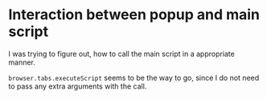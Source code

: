 # Interaction between popup and main script

I was trying to figure out, how to call the main script in a appropriate manner.

`browser.tabs.executeScript` seems to be the way to go, since I do not need to pass any extra arguments with the call.
